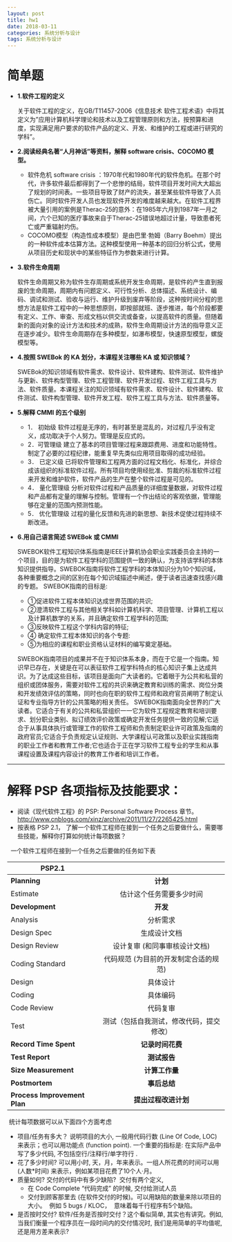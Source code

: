 ```yaml
---
layout: post
title: hw1
date: 2018-03-11
categories: 系统分析与设计
tags: 系统分析与设计
---
```


# 简单题

*  __1.软件工程的定义__  

   关于软件工程的定义，在GB/T11457-2006《信息技术 软件工程术语》中将其定义为”应用计算机科学理论和技术以及工程管理原则和方法，按预算和进度，实现满足用户要求的软件产品的定义、开发、和维护的工程或进行研究的学科”。

* __2.阅读经典名著“人月神话”等资料，解释 software crisis、COCOMO 模型。__

  * 软件危机 software crisis ：1970年代和1980年代的软件危机。在那个时代，许多软件最后都得到了一个悲惨的结局，软件项目开发时间大大超出了规划的时间表。一些项目导致了财产的流失，甚至某些软件导致了人员伤亡。同时软件开发人员也发现软件开发的难度越来越大。在软件工程界被大量引用的案例是Therac-25的意外：在1985年六月到1987年一月之间，六个已知的医疗事故来自于Therac-25错误地超过计量，导致患者死亡或严重辐射灼伤。
  * COCOMO模型（构造性成本模型）是由巴里·勃姆（Barry Boehm）提出的一种软件成本估算方法。这种模型使用一种基本的回归分析公式，使用从项目历史和现状中的某些特征作为参数来进行计算。

* __3.软件生命周期__ 

   软件生命周期又称为软件生存周期或系统开发生命周期，是软件的产生直到报废的生命周期，周期内有问题定义、可行性分析、总体描述、系统设计、编码、调试和测试、验收与运行、维护升级到废弃等阶段，这种按时间分程的思想方法是软件工程中的一种思想原则，即按部就班、逐步推进，每个阶段都要有定义、工作、审查、形成文档以供交流或备查，以提高软件的质量。但随着新的面向对象的设计方法和技术的成熟，软件生命周期设计方法的指导意义正在逐步减少。软件生命周期存在多种模型，如瀑布模型，快速原型模型，螺旋模型等。

* __4.按照 SWEBok 的 KA 划分，本课程关注哪些 KA 或 知识领域？__ 

  SWEBok的知识领域有软件需求、软件设计、软件建构、软件测试、软件维护与更新、软件构型管理、软件工程管理、软件开发过程、软件工程工具与方法、软件质量。本课程关注的知识领域有软件需求、软件设计、软件建构、软件测试、软件构型管理、软件开发工程、软件工程工具与方法、软件质量等。

* __5.解释 CMMI 的五个级别__
     * 1． 初始级
     软件过程是无序的，有时甚至是混乱的，对过程几乎没有定义，成功取决于个人努力。管理是反应式的。
     * 2．可管理级
     建立了基本的项目管理过程来跟踪费用、进度和功能特性。制定了必要的过程纪律，能重复早先类似应用项目取得的成功经验。
     * 3． 已定义级
     已将软件管理和工程两方面的过程文档化、标准化，并综合成该组织的标准软件过程。所有项目均使用经批准、剪裁的标准软件过程来开发和维护软件，软件产品的生产在整个软件过程是可见的。
     * 4． 量化管理级
     分析对软件过程和产品质量的详细度量数据，对软件过程和产品都有定量的理解与控制。管理有一个作出结论的客观依据，管理能够在定量的范围内预测性能。
     * 5． 优化管理级
      过程的量化反馈和先进的新思想、新技术促使过程持续不断改进。
* __6.用自己语言简述 SWEBok 或 CMMI__ 

   SWEBOK软件工程知识体系指南是IEEE计算机协会职业实践委员会主持的一个项目，目的是为软件工程学科的范围提供一致的确认，为支持该学科的本体知识提供指导。SWEBOK指南将软件工程学科的本体知识分为10个知识域，各种重要概念之间的区别在每个知识域描述中阐述，便于读者迅速查找感兴趣的专题。
    SWEBOK指南的目标是:
    * ①促进软件工程本体知识达成世界范围的共识;
    * ②澄清软件工程与其他相关学科如计算机科学、项目管理、计算机工程以及计算机数学的关系，并且确定软件工程学科的范围;
    * ③反映软件工程这个学科内容的特征;
    * ④ 确定软件工程本体知识的各个专题:
    * ⑤为相应的课程和职业资格认证材料的编写奠定基础。

   SWEBOK指南项目的成果并不在于知识体系本身，而在于它是一个指南。知识早已存在，关键是在可以表征软件工程学科特点的核心知识子集上达成共识。为了达成这些目标，该项目是面向广大读者的。它着眼于为公共和私营的组织或团体服务，需要对软件工程的共识来确定教育和训练的需求、岗位分类和开发绩效评估的策略，同时也向在职的软件工程师和政府官员阐明了制定认证和专业指导方针的公共策略的相关责任。
   SWEBOK指南面向全世界的广大读者。它适合于有关的公共和私营组织一一它为软件工程规定教育和培训要求、划分职业类别、拟订绩效评价政策或确定开发任务提供一致的见解;它适合于从事具体执行或管理工作的软件工程师和负责制定职业许可政策及指南的政府官员;它适合于负责规定认证规则、大学课程认可政策以及职业实践指南的职业工作者和教育工作者;它也适合于正在学习软件工程专业的学生和从事课程设置及课程内容设计的教育工作者和培训工作者。

---
# 解释 PSP 各项指标及技能要求：

* 阅读《现代软件工程》的 PSP: Personal Software Process 章节。 <http://www.cnblogs.com/xinz/archive/2011/11/27/2265425.html>
* 按表格 PSP 2.1， 了解一个软件工程师在接到一个任务之后要做什么，需要哪些技能，解释你打算如何统计每项数据？

    一个软件工程师在接到一个任务之后要做的任务如下表
  
|PSP2.1        |            |
  | ------------- |:-------------:|
  | __Planning__ | __计划__ |
  |   Estimate |   估计这个任务需要多少时间 |
  | __Development__|__开发__|
  |    Analysis | 分析需求 |
  |    Design Spec |  生成设计文档 |
  |    Design Review |  设计复审 (和同事审核设计文档) |
  |    Coding Standard |  代码规范 (为目前的开发制定合适的规范) |
  |    Design |  具体设计 |
  |    Coding |  具体编码 |
  |    Code Review |  代码复审 |
  |    Test |  测试（包括自我测试，修改代码，提交修改）|
  | __Record Time Spent__ | __记录时间花费__ |
  | __Test Report__ |  __测试报告__ |
  | __Size Measurement__ |  __计算工作量__ |
  | __Postmortem__ |  __事后总结__ |
  | __Process Improvement Plan__ |  __提出过程改进计划__ |
  
  统计每项数据可以从下面四个方面考虑
  * 项目/任务有多大？
    说明项目的大小, 一般用代码行数 (Line Of Code, LOC) 来表示；也可以用功能点 (function point). 一个重要的指标是: 在实际产品中写了多少代码, 不包括空行/注释行/单字符行 .
  * 花了多少时间?
    可以用小时, 天，月，年来表示。一组人所花费的时间可以用 (人数*时间) 来表示，例如某项目花费了10个人·月。 
  * 质量如何?
    交付的代码中有多少缺陷?  交付有两个定义, 
    * 在 Code Complete “代码完成” 的时候, 交付给测试人员
    * 交付到顾客那里去 (在软件交付的时候)。可以用缺陷的数量来除以项目的大小。  例如 5 bugs / KLOC，  意味着每千行程序有5个缺陷。 
   * 是否按时交付?
    软件/任务是否按时交付？这个看似简单, 其实也有讲究。例如, 当我们衡量一个程序员在一段时间内的交付情况时, 我们是用简单的平均值呢, 还是用方差来表示? 


